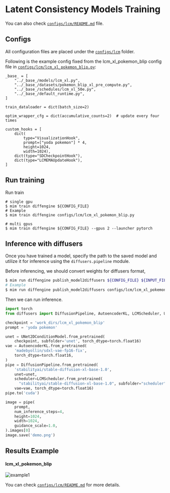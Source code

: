 # Latent Consistency Models Training

You can also check [`configs/lcm/README.md`](../../../configs/lcm/README.md) file.

## Configs

All configuration files are placed under the [`configs/lcm`](../../../configs/lcm/) folder.

Following is the example config fixed from the lcm_xl_pokemon_blip config file in [`configs/lcm/lcm_xl_pokemon_blip.py`](../../../configs/lcm/lcm_xl_pokemon_blip.py):

```
_base_ = [
    "../_base_/models/lcm_xl.py",
    "../_base_/datasets/pokemon_blip_xl_pre_compute.py",
    "../_base_/schedules/lcm_xl_50e.py",
    "../_base_/default_runtime.py",
]

train_dataloader = dict(batch_size=2)

optim_wrapper_cfg = dict(accumulative_counts=2)  # update every four times

custom_hooks = [
    dict(
        type="VisualizationHook",
        prompt=["yoda pokemon"] * 4,
        height=1024,
        width=1024),
    dict(type="SDCheckpointHook"),
    dict(type="LCMEMAUpdateHook"),
]
```

## Run training

Run train

```
# single gpu
$ mim train diffengine ${CONFIG_FILE}
# Example
$ mim train diffengine configs/lcm/lcm_xl_pokemon_blip.py

# multi gpus
$ mim train diffengine ${CONFIG_FILE} --gpus 2 --launcher pytorch
```

## Inference with diffusers

Once you have trained a model, specify the path to the saved model and utilize it for inference using the `diffusers.pipeline` module.

Before inferencing, we should convert weights for diffusers format,

```bash
$ mim run diffengine publish_model2diffusers ${CONFIG_FILE} ${INPUT_FILENAME} ${OUTPUT_DIR} --save-keys ${SAVE_KEYS}
# Example
$ mim run diffengine publish_model2diffusers configs/lcm/lcm_xl_pokemon_blip.py work_dirs/lcm_xl_pokemon_blip/epoch_50.pth work_dirs/lcm_xl_pokemon_blip --save-keys unet
```

Then we can run inference.

```py
import torch
from diffusers import DiffusionPipeline, AutoencoderKL, LCMScheduler, UNet2DConditionModel

checkpoint = 'work_dirs/lcm_xl_pokemon_blip'
prompt = 'yoda pokemon'

unet = UNet2DConditionModel.from_pretrained(
    checkpoint, subfolder='unet', torch_dtype=torch.float16)
vae = AutoencoderKL.from_pretrained(
    'madebyollin/sdxl-vae-fp16-fix',
    torch_dtype=torch.float16,
)
pipe = DiffusionPipeline.from_pretrained(
    'stabilityai/stable-diffusion-xl-base-1.0',
    unet=unet,
    scheduler=LCMScheduler.from_pretrained(
      "stabilityai/stable-diffusion-xl-base-1.0", subfolder="scheduler"),
    vae=vae, torch_dtype=torch.float16)
pipe.to('cuda')

image = pipe(
    prompt,
    num_inference_steps=4,
    height=1024,
    width=1024,
    guidance_scale=1.0,
).images[0]
image.save('demo.png')
```

## Results Example

#### lcm_xl_pokemon_blip

![example1](https://github.com/okotaku/diffengine/assets/24734142/8fd9799d-11a3-4cd1-8f08-f91e9e7cef3c)

You can check [`configs/lcm/README.md`](../../../configs/lcm/README.md#results-example) for more details.
